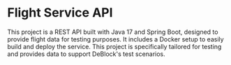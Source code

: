 # Flight Service API

This project is a REST API built with Java 17 and Spring Boot, designed to provide flight data for testing purposes. 
It includes a Docker setup to easily build and deploy the service. This project is specifically tailored for testing and provides data to support DeBlock's test scenarios.
